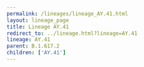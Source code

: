 ```yaml
---
permalink: /lineages/lineage_AY.41.html
layout: lineage_page
title: Lineage AY.41
redirect_to: ../lineage.html?lineage=AY.41
lineage: AY.41
parent: B.1.617.2
children: ['AY.41']
---
```

